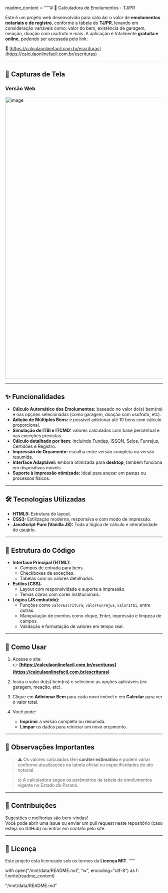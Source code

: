 readme_content = """# 🧾 Calculadora de Emolumentos - TJ/PR

Este é um projeto web desenvolvido para calcular o valor de **emolumentos notariais e de registro**, conforme a tabela do **TJ/PR**, levando em consideração variáveis como: valor do bem, existência de garagem, meação, doação com usufruto e mais. A aplicação é totalmente **gratuita e online**, podendo ser acessada pelo link:

🔗 [https://calculaonlinefacil.com.br/escrituras](https://calculaonlinefacil.com.br/escrituras)

---

## 📸 Capturas de Tela

### Versão Web

<img width="1053" height="899" alt="image" src="https://github.com/user-attachments/assets/35214055-d138-4414-b9ce-8b81edcd65f3" />

---

## ✨ Funcionalidades

- **Cálculo Automático dos Emolumentos:** baseado no valor do(s) bem(ns) e nas opções selecionadas (como garagem, doação com usufruto, etc).
- **Adição de Múltiplos Bens:** é possível adicionar até 10 bens com cálculo proporcional.
- **Simulação de ITBI e ITCMD:** valores calculados com base percentual e nas exceções previstas.
- **Cálculo detalhado por item:** incluindo Fundep, ISSQN, Selos, Funrejus, Certidões e Registro.
- **Impressão do Orçamento:** escolha entre versão completa ou versão resumida.
- **Interface Adaptável:** embora otimizada para **desktop**, também funciona em dispositivos móveis.
- **Suporte à impressão otimizada:** ideal para anexar em pastas ou processos físicos.

---

## 🛠 Tecnologias Utilizadas

- **HTML5:** Estrutura do layout.
- **CSS3:** Estilização moderna, responsiva e com modo de impressão.
- **JavaScript Puro (Vanilla JS):** Toda a lógica de cálculo e interatividade do usuário.

---

## 📂 Estrutura do Código

- **Interface Principal (HTML):**
  - Campos de entrada para bens.
  - Checkboxes de exceções.
  - Tabelas com os valores detalhados.
- **Estilos (CSS):**
  - Layout com responsividade e suporte a impressão.
  - Temas claros com cores institucionais.
- **Lógica (JS embutido):**
  - Funções como `valorEscritura`, `valorFunrejus`, `valorItbi`, entre outras.
  - Manipulação de eventos como clique, Enter, impressão e limpeza de campos.
  - Validação e formatação de valores em tempo real.

---

## 🚀 Como Usar

1. Acesse o site:  
   👉 **[https://calculaonlinefacil.com.br/escrituras](https://calculaonlinefacil.com.br/escrituras)**

2. Insira o valor do(s) bem(ns) e selecione as opções aplicáveis (ex: garagem, meação, etc).

3. Clique em **Adicionar Bem** para cada novo imóvel e em **Calcular** para ver o valor total.

4. Você pode:
   - **Imprimir** a versão completa ou resumida.
   - **Limpar** os dados para reiniciar um novo orçamento.

---

## 📌 Observações Importantes

> ⚠️ Os valores calculados têm **caráter estimativo** e podem variar conforme atualizações na tabela oficial ou especificidades do ato notarial.

> ⚖️ A calculadora segue os parâmetros da tabela de emolumentos vigente no Estado do Paraná.

---

## 🤝 Contribuições

Sugestões e melhorias são bem-vindas!  
Você pode abrir uma issue ou enviar um pull request neste repositório (caso esteja no GitHub) ou entrar em contato pelo site.

---

## 📜 Licença

Este projeto está licenciado sob os termos da **Licença MIT**.
"""

with open("/mnt/data/README.md", "w", encoding="utf-8") as f:
    f.write(readme_content)

"/mnt/data/README.md"
